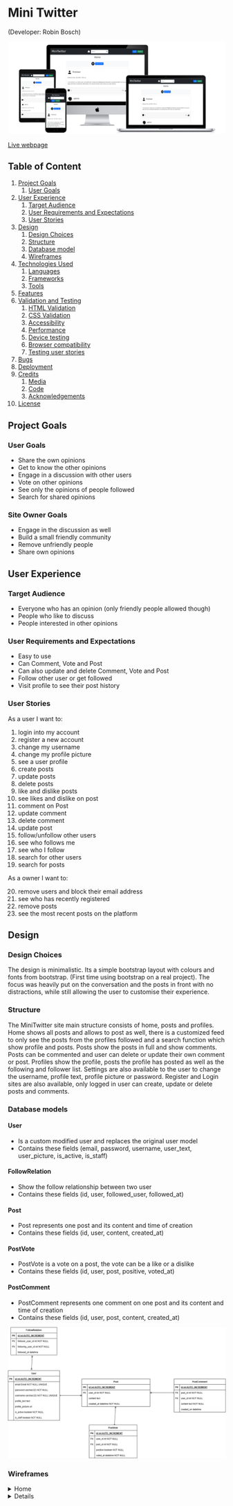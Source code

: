 # Mini Twitter

(Developer: Robin Bosch)

![Mockup image](docs/mockup-preview.png)

[Live webpage](https://ci-pp4-mini-twitter.herokuapp.com/)

## Table of Content

1. [Project Goals](#project-goals)
    1. [User Goals](#user-goals)
2. [User Experience](#user-experience)
    1. [Target Audience](#target-audience)
    2. [User Requirements and Expectations](#user-requirements-and-expectations)
    3. [User Stories](#user-stories)
3. [Design](#design)
    1. [Design Choices](#design-choices)
    2. [Structure](#structure)
    3. [Database model](#database-models)
    4. [Wireframes](#wireframes)
4. [Technologies Used](#technologies-used)
    1. [Languages](#languages)
    2. [Frameworks](#frameworks)
    3. [Tools](#tools)
5. [Features](#features)
6. [Validation and Testing](#validation-and-testing)
    1. [HTML Validation](#html-validation)
    2. [CSS Validation](#css-validation)
    3. [Accessibility](#accessibility)
    4. [Performance](#performance)
    5. [Device testing](#device-testing)
    6. [Browser compatibility](#browser-compatibility)
    7. [Testing user stories](#testing-user-stories)
7. [Bugs](#bugs)
8. [Deployment](#deployment)
9. [Credits](#credits)
    1. [Media](#media)
    2. [Code](#code)
    3. [Acknowledgements](#acknowledgements)
10. [License](#license)

## Project Goals

### User Goals

- Share the own opinions
- Get to know the other opinions
- Engage in a discussion with other users
- Vote on other opinions
- See only the opinions of people followed
- Search for shared opinions

### Site Owner Goals

- Engage in the discussion as well
- Build a small friendly community
- Remove unfriendly people
- Share own opinions

## User Experience

### Target Audience

- Everyone who has an opinion (only friendly people allowed though)
- People who like to discuss
- People interested in other opinions

### User Requirements and Expectations

- Easy to use
- Can Comment, Vote and Post
- Can also update and delete Comment, Vote and Post
- Follow other user or get followed
- Visit profile to see their post history

### User Stories

As a user I want to:

1. login into my account
2. register a new account
3. change my username
4. change my profile picture
5. see a user profile
6. create posts
7. update posts
8. delete posts
9. like and dislike posts
10. see likes and dislike on post
11. comment on Post
12. update comment
13. delete comment
14. update post
15. follow/unfollow other users
16. see who follows me
17. see who I follow
18. search for other users
19. search for posts

As a owner I want to:

20. remove users and block their email address
21. see who has recently registered
22. remove posts
23. see the most recent posts on the platform

## Design

### Design Choices

The design is minimalistic. Its a simple bootstrap layout with colours and fonts from bootstrap. (First time using bootstrap on a real project).
The focus was heavily put on the conversation and the posts in front with no distractions, while still allowing the user to customise their experience.

### Structure

The MiniTwitter site main structure consists of home, posts and profiles.
Home shows all posts and allows to post as well, there is a customized feed to only see the posts from the profiles followed
and a search function which show profile and posts.
Posts show the posts in full and show comments. Posts can be commented and user can delete or update their own comment or post.
Profiles show the profile, posts the profile has posted as well as the following and follower list.
Settings are also available to the user to change the username, profile text, profile picture or password.
Register and Login sites are also available, only logged in user can create, update or delete posts and comments.

### Database models

#### User

- Is a custom modified user and replaces the original user model
- Contains these fields (email, password, username, user_text, user_picture, is_active, is_staff)

#### FollowRelation

- Show the follow relationship between two user
- Contains these fields (id, user, followed_user, followed_at)

#### Post

- Post represents one post and its content and time of creation
- Contains these fields (id, user, content, created_at)

#### PostVote

- PostVote is a vote on a post, the vote can be a like or a dislike
- Contains these fields (id, user, post, positive, voted_at)

#### PostComment

- PostComment represents one comment on one post and its content and time of creation
- Contains these fields (id, user, post, content, created_at)

![Database model](docs/database-model.png)


### Wireframes

<details>
 <summary>Home</summary>
 <img src="docs/wireframes/home.png">
</details>
<details>

## Technologies Used  

### Languages

- HTML  
- CSS
- Python
- JavaScript

### Frameworks

- [Django](https://www.djangoproject.com/)
- [Bootstrap](https://getbootstrap.com/)
- [Font Awesome](https://fontawesome.com/icons)

### Python libraries

- cloudinary==1.30.0
- dj-database-url==1.2.0
- dj3-cloudinary-storage==0.0.6
- Django==4.1.4
- django-cloudinary-storage==0.3.0
- gunicorn==20.1.0
- Pillow==9.3.0
- psycopg2==2.9.5
- pycodestyle==2.10.0
- pylint==2.15.9
- python-dotenv==0.21.0

### Tools

- [Git](https://git-scm.com/)
- [GitHub](https://github.com/)
- [diagrams.net](https://www.diagrams.net/)
- [Visual Studio Code](https://code.visualstudio.com/)
- [Balsamiq](https://balsamiq.com/)

## Features

## Validation and Testing

### HTML Validation

All HTML validation tests have been passed.  

<details>
 <summary>Index page</summary>
 <img src="docs/validation/html/index-validation.png">
</details>

<details>
 <summary>404 page</summary>
 <img src="docs/validation/html/404-validation.png">
</details>

### CSS Validation

The full website gets errors in the CSS validation test from the font awesome framework.  
Validating the single files passes the tests.  
Variables can't be validated, they show up as warnings.  

<details>
 <summary>Modals CSS</summary>
 <img src="docs/validation/css/modals.png">
</details>

<details>
 <summary>Reset CSS</summary>
 <img src="docs/validation/css/reset.png">
</details>

<details>
 <summary>Styles CSS</summary>
 <img src="docs/validation/css/styles.png">
</details>

<details>
 <summary>Notifications CSS</summary>
 <img src="docs/validation/css/notifications.png">
</details>

### Accessibility

All Wave accessibility tests pass with a few alerts.

<details>
 <summary>Index page</summary>
 <img src="docs/validation/wave/index-wave.png">
</details>


### Performance

The lighthouse tests were good.  
Below are all reports to every page.

<details>
 <summary>Summary</summary>
 <img src="docs/validation/lighthouse-index.png">
 <br>
 <a href="docs/validation/lighthouse/lighthouse-report-index.pdf">Read full report to Index page (PDF)</a>
</details>

### Device testing

The website was tested on the following devices:

- Windows 11 PC (Screen resolution: 2560x1440)
- Xiaomi MI 9 with Android 11 (Screen resolution: 1080x2280)

Other screen resolutions were tested in the browser with dev tools from 2560x1440 down to 320x568.

### Browser compatibility

The following browser were tested:

- Microsoft Edge (Chromium based version)
- Google Chrome
- Mozilla Firefox

Webkit based browser (Safari) could not be tested. Chromium based and Quantum based browser should be working.

### Testing user stories

#### As a user I want to

1. View all my tasks

|Feature|Action|Expected result|Actual result|
|---|---|---|---|
Task list|The list is to the left or can be expanded with the menu toggle on the left|Task list can be viewed|Works as expected|

<details>
 <summary>Screenshot</summary>
<img src="docs/user-stories/first-story-one.png">
 <br>
 <img src="docs/user-stories/first-story-two.png">
</details>

## Bugs

|Status|Bug|Fix|
|---|---|---|
||||

## Deployment

Local deployment:

1. Follow the clone steps below and go to step 2
2. Run the following command to install all required packages

```
pip install -r requirements.txt
```

3. Create a .env file and add the following keys to it:
    - CLOUDINARY_URL --> Url to your cloudinary storage
    - DATABASE_URL --> Your link to your postgres database
    - DEBUG --> Set either to True or False
    - SECRET_KEY --> A random secret key, can be anything
4. Enter the following command to start up the server:

```
python3 manage.py runserver
```

5. The package can now be accessed locally under [localhost:8000](https://localhost:8000)
6. Don't forget to create a super user to access the admin panel with the following command:

```
python3 manage.py createsuperuser
```

Heroku:

1. Create an account at Heroku and login.
2. Click the "Create new app" button on your dashboard, add app name and region.
3. Click on the "Create app" button.
4. Click on the "Settings" tab.
5. Under "Config Vars" click "Reveal Config Vars" add the following keys:
    - CLOUDINARY_URL --> Url to your cloudinary storage
    - DATABASE_URL --> Your link to your postgres database
    - DEBUG --> Set either to True or False
    - SECRET_KEY --> A random secret key, can be anything
6. Under "Buildpacks" click "Add buildpack" and then choose "Python" first and click "Save changes"
7. Go to the "Deploy" tab and choose GitHub as your deployment method
8. Connect your GitHub account
9. Enter your repository name, search for it and click connect when it appears below.
10. In the manual deploy section click "Deploy branch"
11. Optional: You can enable automatic deploys if you want the app to automatically update

You can fork the repository by following these steps:

1. Go to the repository on GitHub  
2. Click on the "Fork" button in the upper right hand corner

You can clone the repository by following these steps:

1. Go to the repository on GitHub
2. Locate the "Code" button above the list of files and click it  
3. Select if you prefer to clone using HTTPS, SSH, or Github CLI and click the "copy" button to copy the URL to your clipboard
4. Open Git Bash
5. Change the current working directory to the one where you want the cloned directory
6. Type git clone and paste the URL from the clipboard ($ git clone <https://github.com/YOUR-USERNAME/YOUR-REPOSITORY>)  
7. Press Enter to create your local clone.

## Credits

### Media

Icons are taken from Font Awesome:  
[FontAwesome](<https://fontawesome.com/>)

### Code

CSS Reset has been used in the reset.css file.  
It was written by Andy Bell in a blog post:  
[Blog post](<https://piccalil.li/blog/a-modern-css-reset/>)

Guides on Flexbox and Grid from CSS-Tricks, that have been used multiple times as a reference.  
[Complete Guide to Grid](<https://css-tricks.com/snippets/css/complete-guide-grid/>)  
[Complete Guide to Flexbox](<https://css-tricks.com/snippets/css/a-guide-to-flexbox/>)  

### Acknowledgements

- A special thanks to my mentor Mo Shami for his feedback and advice, especially on the documentation.
- A thanks to the Code Institute for the great learning resources

## License

This project is published under the MIT license.  
[License](/LICENSE.txt)